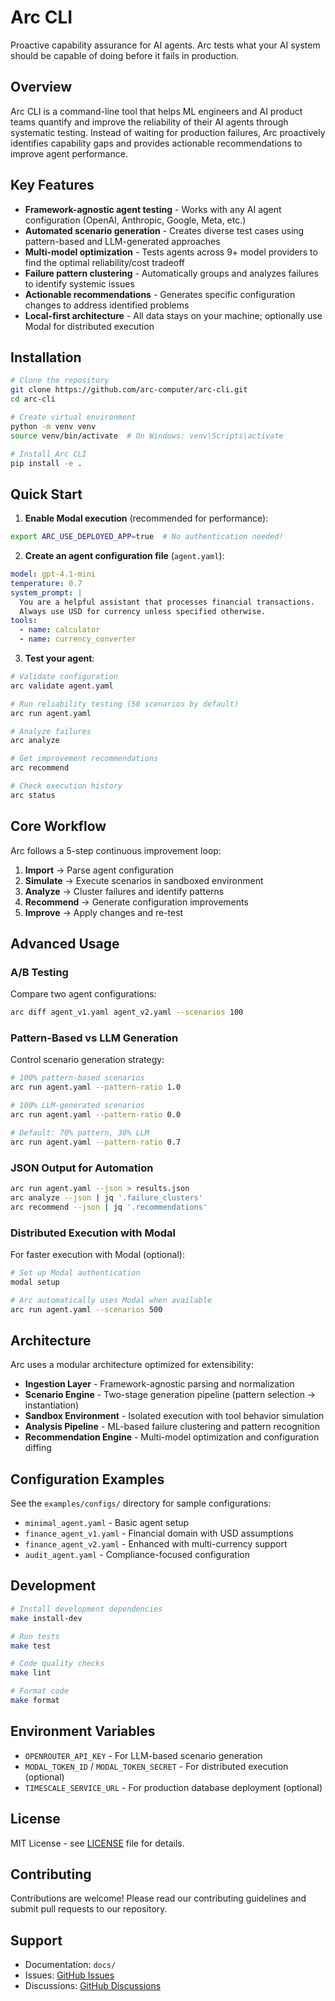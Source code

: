 # Arc CLI

Proactive capability assurance for AI agents. Arc tests what your AI system should be capable of doing before it fails in production.

## Overview

Arc CLI is a command-line tool that helps ML engineers and AI product teams quantify and improve the reliability of their AI agents through systematic testing. Instead of waiting for production failures, Arc proactively identifies capability gaps and provides actionable recommendations to improve agent performance.

## Key Features

- **Framework-agnostic agent testing** - Works with any AI agent configuration (OpenAI, Anthropic, Google, Meta, etc.)
- **Automated scenario generation** - Creates diverse test cases using pattern-based and LLM-generated approaches
- **Multi-model optimization** - Tests agents across 9+ model providers to find the optimal reliability/cost tradeoff
- **Failure pattern clustering** - Automatically groups and analyzes failures to identify systemic issues
- **Actionable recommendations** - Generates specific configuration changes to address identified problems
- **Local-first architecture** - All data stays on your machine; optionally use Modal for distributed execution

## Installation

```bash
# Clone the repository
git clone https://github.com/arc-computer/arc-cli.git
cd arc-cli

# Create virtual environment
python -m venv venv
source venv/bin/activate  # On Windows: venv\Scripts\activate

# Install Arc CLI
pip install -e .
```

## Quick Start

1. **Enable Modal execution** (recommended for performance):

```bash
export ARC_USE_DEPLOYED_APP=true  # No authentication needed!
```

2. **Create an agent configuration file** (`agent.yaml`):

```yaml
model: gpt-4.1-mini
temperature: 0.7
system_prompt: |
  You are a helpful assistant that processes financial transactions.
  Always use USD for currency unless specified otherwise.
tools:
  - name: calculator
  - name: currency_converter
```

3. **Test your agent**:

```bash
# Validate configuration
arc validate agent.yaml

# Run reliability testing (50 scenarios by default)
arc run agent.yaml

# Analyze failures
arc analyze

# Get improvement recommendations
arc recommend

# Check execution history
arc status
```

## Core Workflow

Arc follows a 5-step continuous improvement loop:

1. **Import** → Parse agent configuration
2. **Simulate** → Execute scenarios in sandboxed environment
3. **Analyze** → Cluster failures and identify patterns
4. **Recommend** → Generate configuration improvements
5. **Improve** → Apply changes and re-test

## Advanced Usage

### A/B Testing

Compare two agent configurations:

```bash
arc diff agent_v1.yaml agent_v2.yaml --scenarios 100
```

### Pattern-Based vs LLM Generation

Control scenario generation strategy:

```bash
# 100% pattern-based scenarios
arc run agent.yaml --pattern-ratio 1.0

# 100% LLM-generated scenarios
arc run agent.yaml --pattern-ratio 0.0

# Default: 70% pattern, 30% LLM
arc run agent.yaml --pattern-ratio 0.7
```

### JSON Output for Automation

```bash
arc run agent.yaml --json > results.json
arc analyze --json | jq '.failure_clusters'
arc recommend --json | jq '.recommendations'
```

### Distributed Execution with Modal

For faster execution with Modal (optional):

```bash
# Set up Modal authentication
modal setup

# Arc automatically uses Modal when available
arc run agent.yaml --scenarios 500
```

## Architecture

Arc uses a modular architecture optimized for extensibility:

- **Ingestion Layer** - Framework-agnostic parsing and normalization
- **Scenario Engine** - Two-stage generation pipeline (pattern selection → instantiation)
- **Sandbox Environment** - Isolated execution with tool behavior simulation
- **Analysis Pipeline** - ML-based failure clustering and pattern recognition
- **Recommendation Engine** - Multi-model optimization and configuration diffing

## Configuration Examples

See the `examples/configs/` directory for sample configurations:

- `minimal_agent.yaml` - Basic agent setup
- `finance_agent_v1.yaml` - Financial domain with USD assumptions
- `finance_agent_v2.yaml` - Enhanced with multi-currency support
- `audit_agent.yaml` - Compliance-focused configuration

## Development

```bash
# Install development dependencies
make install-dev

# Run tests
make test

# Code quality checks
make lint

# Format code
make format
```

## Environment Variables

- `OPENROUTER_API_KEY` - For LLM-based scenario generation
- `MODAL_TOKEN_ID` / `MODAL_TOKEN_SECRET` - For distributed execution (optional)
- `TIMESCALE_SERVICE_URL` - For production database deployment (optional)

## License

MIT License - see [LICENSE](LICENSE) file for details.

## Contributing

Contributions are welcome! Please read our contributing guidelines and submit pull requests to our repository.

## Support

- Documentation: `docs/`
- Issues: [GitHub Issues](https://github.com/arc-computer/arc-cli/issues)
- Discussions: [GitHub Discussions](https://github.com/arc-computer/arc-cli/discussions)